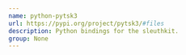 ```yaml
---
name: python-pytsk3
url: https://pypi.org/project/pytsk3/#files
description: Python bindings for the sleuthkit.
group: None
---
```


